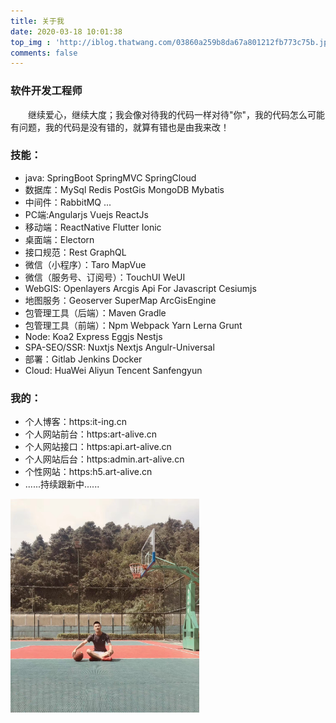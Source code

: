 ```yaml
---
title: 关于我
date: 2020-03-18 10:01:38
top_img : 'http://iblog.thatwang.com/03860a259b8da67a801212fb773c75b.jpg'
comments: false  
---
```


### 软件开发工程师
&emsp;&emsp;继续爱心，继续大度；我会像对待我的代码一样对待"你"，我的代码怎么可能有问题，我的代码是没有错的，就算有错也是由我来改！
<!-- <div align="center"> -->
  <!-- ![markdown](http://q7hgnfyvz.bkt.clouddn.com/about.jpg) -->
<!-- </div> -->
<!--  -->
### 技能：
- java: SpringBoot SpringMVC SpringCloud
- 数据库：MySql Redis PostGis MongoDB Mybatis
- 中间件：RabbitMQ ...
- PC端:Angularjs Vuejs ReactJs
- 移动端：ReactNative Flutter Ionic
- 桌面端：Electorn
- 接口规范：Rest GraphQL
- 微信（小程序）：Taro MapVue
- 微信（服务号、订阅号）：TouchUI WeUI
- WebGIS: Openlayers Arcgis Api For Javascript Cesiumjs
- 地图服务：Geoserver SuperMap ArcGisEngine
- 包管理工具（后端）：Maven Gradle
- 包管理工具（前端）：Npm Webpack Yarn Lerna Grunt
- Node: Koa2 Express Eggjs Nestjs
- SPA-SEO/SSR: Nuxtjs Nextjs Angulr-Universal 
- 部署：Gitlab Jenkins Docker
- Cloud: HuaWei Aliyun Tencent Sanfengyun

### 我的：
- 个人博客：https:it-ing.cn
- 个人网站前台：https:art-alive.cn
- 个人网站接口：https:api.art-alive.cn
- 个人网站后台：https:admin.art-alive.cn
- 个性网站：https:h5.art-alive.cn
- ......持续跟新中......

<img  align="center" src="./about.jpg" width="60%">
